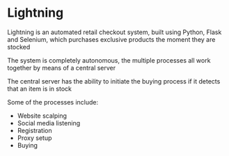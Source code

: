 # Lightning
Lightning is an automated retail checkout system, built using Python, Flask and Selenium, which purchases exclusive products the moment they are stocked

The system is completely autonomous, the multiple processes all work together by means of a central server

The central server has the ability to initiate the buying process if it detects that an item is in stock

Some of the processes include:
* Website scalping
* Social media listening
* Registration
* Proxy setup
* Buying




